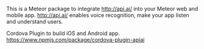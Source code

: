 This is a Meteor package to integrate http://api.ai/ into your Meteor web and mobile app. 
http://api.ai/ enables voice recognition, make your app listen and understand users. 

Cordova Plugin to build iOS and Android app.
https://www.npmjs.com/package/cordova-plugin-apiai
